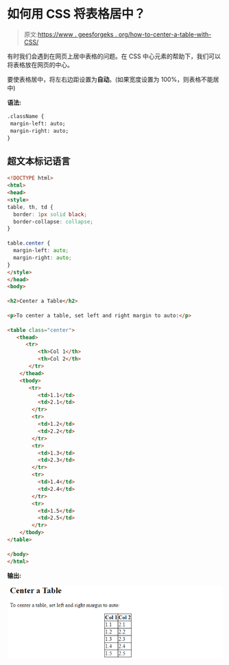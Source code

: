 # 如何用 CSS 将表格居中？

> 原文:[https://www . geesforgeks . org/how-to-center-a-table-with-CSS/](https://www.geeksforgeeks.org/how-to-center-a-table-with-css/)

有时我们会遇到在网页上居中表格的问题。在 CSS 中心元素的帮助下，我们可以将表格放在网页的中心。

要使表格居中，将左右边距设置为**自动**。(如果宽度设置为 100%，则表格不能居中)

**语法:**

```html
.className {
 margin-left: auto;
 margin-right: auto;
}
```

## 超文本标记语言

```html
<!DOCTYPE html>
<html>
<head>
<style>
table, th, td {
  border: 1px solid black;
  border-collapse: collapse;
}

table.center {
  margin-left: auto; 
  margin-right: auto;
}
</style>
</head>
<body>

<h2>Center a Table</h2>

<p>To center a table, set left and right margin to auto:</p>

<table class="center">
   <thead>
      <tr>
          <th>Col 1</th>
          <th>Col 2</th>
       </tr>
    </thead>
    <tbody>
       <tr>
          <td>1.1</td>
          <td>2.1</td>
        </tr>
        <tr>
          <td>1.2</td>
          <td>2.2</td>
        </tr>
        <tr>
          <td>1.3</td>
          <td>2.3</td>
        </tr>
        <tr>
          <td>1.4</td>
          <td>2.4</td>
        </tr>
        <tr>
          <td>1.5</td>
          <td>2.5</td>
        </tr>
    </tbody>
</table>

</body>
</html>
```

**输出:**

![](img/35b75335c2cc9904ef6324605e674328.png)